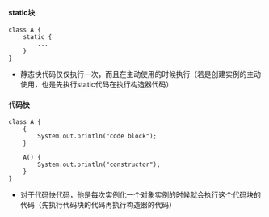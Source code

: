 #### static块
```
class A {
    static {
        ...
    }
}
```
* 静态快代码仅仅执行一次，而且在主动使用的时候执行（若是创建实例的主动使用，也是先执行static代码在执行构造器代码）
#### 代码快
```
class A {
    {
        System.out.println("code block");
    }

    A() {
        System.out.println("constructor");
    }
}
```
* 对于代码快代码，他是每次实例化一个对象实例的时候就会执行这个代码块的代码（先执行代码块的代码再执行构造器的代码）